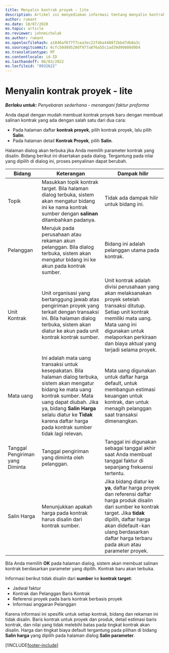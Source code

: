 ```yaml
---
title: Menyalin kontrak proyek - lite
description: Artikel ini menyediakan informasi tentang menyalin kontrak proyek di Operasi Proyek.
author: rumant
ms.date: 10/07/2020
ms.topic: article
ms.reviewer: johnmichalak
ms.author: rumant
ms.openlocfilehash: a1846af677f7cea3ec22fdba4408f2bbd7db8a3c
ms.sourcegitcommit: 6cfc50d89528df977a8f6a55c1ad39d99800d9b4
ms.translationtype: MT
ms.contentlocale: id-ID
ms.lasthandoff: 06/03/2022
ms.locfileid: "8932622"
---
```

# <a name="copy-project-contracts---lite"></a>Menyalin kontrak proyek - lite

_**Berlaku untuk:** Penyebaran sederhana - menangani faktur proforma_

Anda dapat dengan mudah membuat kontrak proyek baru dengan membuat salinan kontrak yang ada dengan salah satu dari dua cara: 

  - Pada halaman daftar **kontrak proyek**, pilih kontrak proyek, lalu pilih **Salin**.
  - Pada halaman detail **Kontrak Proyek**, pilih **Salin**.

Halaman dialog akan terbuka jika Anda memilih parameter kontrak yang disalin. Bidang berikut ini disertakan pada dialog. Tergantung pada nilai yang dipilih di dialog ini, proses penyalinan dapat berubah.

| **Bidang** | **Keterangan** | **Dampak hilir** |
| --- | --- | --- |
| Topik | Masukkan topik kontrak target. Bila halaman dialog terbuka, sistem akan mengatur bidang ini ke nama kontrak sumber dengan **salinan** ditambahkan padanya. | Tidak ada dampak hilir untuk bidang ini. |
| Pelanggan | Merujuk pada perusahaan atau rekaman akun pelanggan. Bila dialog terbuka, sistem akan mengatur bidang ini ke akun pada kontrak sumber. | Bidang ini adalah pelanggan utama pada kontrak. |
| Unit Kontrak | Unit organisasi yang bertanggung jawab atas pengiriman proyek yang terkait dengan transaksi ini. Bila halaman dialog terbuka, sistem akan diatur ke akun pada unit kontrak kontrak sumber. | Unit kontrak adalah divisi perusahaan yang akan melaksanakan proyek setelah transaksi ditutup. Setiap unit kontrak memiliki mata uang. Mata uang ini digunakan untuk melaporkan perkiraan dan biaya aktual yang terjadi selama proyek. |
| Mata uang | Ini adalah mata uang transaksi untuk kesepakatan. Bila halaman dialog terbuka, sistem akan mengatur bidang ke mata uang kontrak sumber. Mata uang dapat diubah. Jika ya, bidang **Salin Harga** selalu diatur ke **Tidak** karena daftar harga pada kontrak sumber tidak lagi relevan. | Mata uang digunakan untuk daftar harga default, untuk membangun estimasi keuangan untuk kontrak, dan untuk menagih pelanggan saat transaksi dimenangkan. |
| Tanggal Pengiriman yang Diminta | Tanggal pengiriman yang diminta oleh pelanggan. | Tanggal ini digunakan sebagai tanggal akhir saat Anda membuat tanggal faktur di sepanjang frekuensi tertentu. |
| Salin Harga | Menunjukkan apakah harga pada kontrak harus disalin dari kontrak sumber. | Jika bidang diatur ke **ya**, daftar harga proyek dan referensi daftar harga produk disalin dari sumber ke kontrak target. Jika **tidak** dipilih, daftar harga akan didefault-kan ulang berdasarkan daftar harga terbaru pada akun atau parameter proyek. |

Bila Anda memilih **OK** pada halaman dialog, sistem akan membuat salinan kontrak berdasarkan parameter yang dipilih. Kontrak baru akan terbuka.

Informasi berikut tidak disalin dari **sumber** ke **kontrak target**:

  - Jadwal faktur
  - Kontrak dan Pelanggan Baris Kontrak
  - Referensi proyek pada baris kontrak berbasis proyek
  - Informasi anggaran Pelanggan

Karena informasi ini spesifik untuk setiap kontrak, bidang dan rekaman ini tidak disalin. Baris kontrak untuk proyek dan produk, detail estimasi baris kontrak, dan nilai yang tidak melebihi batas pada tingkat kontrak akan disalin. Harga dan tingkat biaya default tergantung pada pilihan di bidang **Salin harga** yang dipilih pada halaman dialog **Salin parameter**.


[!INCLUDE[footer-include](../../includes/footer-banner.md)]